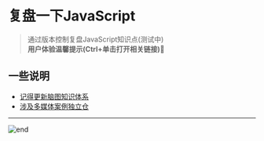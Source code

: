 
# **复盘一下JavaScript**
>通过版本控制复盘JavaScript知识点(测试中)  
>**用户体验温馨提示(Ctrl+单击打开相关链接)💖**  

## **一些说明**
* [记得更新脑图知识体系](https://github.com/techpang666/techpang666.github.io/blob/main/core_libs/mindmap.md)  
* [涉及多媒体案例独立仓](demo_center.md)  

------
![end](https://gitee.com/techpang/img_emoji_libs/raw/master/img_bed/markdown_images/end.jpg '富婆加我吧不想努力了')